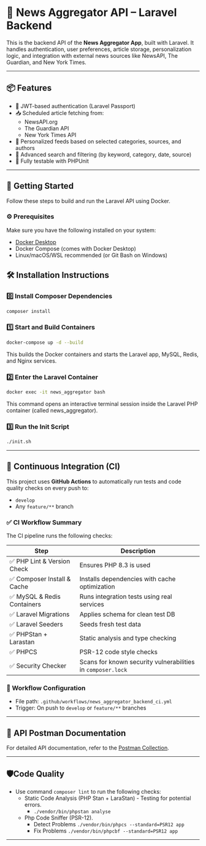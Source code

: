 # 🧠 News Aggregator API – Laravel Backend

This is the backend API of the **News Aggregator App**, built with Laravel. It handles authentication, user preferences, article storage, personalization logic, and integration with external news sources like NewsAPI, The Guardian, and New York Times.

---

## 📦 Features

- 🔐 JWT-based authentication (Laravel Passport)
- 📥 Scheduled article fetching from:
    - NewsAPI.org
    - The Guardian API
    - New York Times API
- 🧠 Personalized feeds based on selected categories, sources, and authors
- 🔎 Advanced search and filtering (by keyword, category, date, source)
- 🧪 Fully testable with PHPUnit

---

## 🚀 Getting Started

Follow these steps to build and run the Laravel API using Docker.

### ⚙️ Prerequisites

Make sure you have the following installed on your system:

- [Docker Desktop](https://www.docker.com/products/docker-desktop/)
- Docker Compose (comes with Docker Desktop)
- Linux/macOS/WSL recommended (or Git Bash on Windows)

## 🛠️ Installation Instructions

### 0️⃣ Install Composer Dependencies
```bash
composer install
```

### 1️⃣ Start and Build Containers

```bash
docker-compose up -d --build
```
This builds the Docker containers and starts the Laravel app, MySQL, Redis, and Nginx services.

### 2️⃣ Enter the Laravel Container
```bash
docker exec -it news_aggregator bash
```
This command opens an interactive terminal session inside the Laravel PHP container (called news_aggregator).

### 3️⃣ Run the Init Script
```bash
./init.sh
```

---

## 🧪 Continuous Integration (CI)

This project uses **GitHub Actions** to automatically run tests and code quality checks on every push to:

- `develop`
- Any `feature/**` branch

### ✅ CI Workflow Summary

The CI pipeline runs the following checks:

| Step                       | Description                                                 |
|----------------------------|-------------------------------------------------------------|
| ✅ PHP Lint & Version Check | Ensures PHP 8.3 is used                                     |
| ✅ Composer Install & Cache | Installs dependencies with cache optimization               |
| ✅ MySQL & Redis Containers | Runs integration tests using real services                  |
| ✅ Laravel Migrations       | Applies schema for clean test DB                            |
| ✅ Laravel Seeders          | Seeds fresh test data                                       |
| ✅ PHPStan + Larastan       | Static analysis and type checking                           |
| ✅ PHPCS                    | PSR-12 code style checks                                    |
| ✅ Security Checker         | Scans for known security vulnerabilities in `composer.lock` |

### 🧩 Workflow Configuration

- File path: `.github/workflows/news_aggregator_backend_ci.yml`
- Trigger: On push to `develop` or `feature/**` branches

---

## 📝 API Postman Documentation
For detailed API documentation, refer to the [Postman Collection](https://documenter.getpostman.com/view/4735551/2sB34foh8H).

---

## 🛡️Code Quality
- Use command `composer lint` to run the following checks:
  - Static Code Analysis (PHP Stan + LaraStan) - Testing for potential errors.
      - `./vendor/bin/phpstan analyse`
  - Php Code Sniffer (PSR-12).
      - Detect Problems `./vendor/bin/phpcs --standard=PSR12 app`
      - Fix Problems `./vendor/bin/phpcbf --standard=PSR12 app`

---
